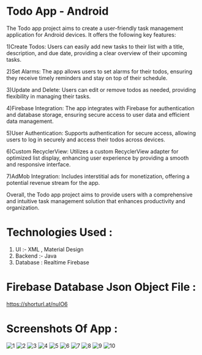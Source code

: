 # Todo App - Android

The Todo app project aims to create a user-friendly task management application for Android devices. It offers the following key features:

1)Create Todos: Users can easily add new tasks to their list with a title, description, and due date, providing a clear overview of their upcoming tasks.

2)Set Alarms: The app allows users to set alarms for their todos, ensuring they receive timely reminders and stay on top of their schedule.

3)Update and Delete: Users can edit or remove todos as needed, providing flexibility in managing their tasks.

4)Firebase Integration: The app integrates with Firebase for authentication and database storage, ensuring secure access to user data and efficient data management.

5)User Authentication: Supports authentication for secure access, allowing users to log in securely and access their todos across devices.

6)Custom RecyclerView: Utilizes a custom RecyclerView adapter for optimized list display, enhancing user experience by providing a smooth and responsive interface.

7)AdMob Integration: Includes interstitial ads for monetization, offering a potential revenue stream for the app.

Overall, the Todo app project aims to provide users with a comprehensive and intuitive task management solution that enhances productivity and organization.

# Technologies Used :
1) UI :- XML , Material Design
2) Backend :- Java
3) Database : Realtime Firebase 

# Firebase Database Json Object File : 
https://shorturl.at/nuIO6

# Screenshots Of App :
![1](https://github.com/Chinmayk12/Todo-Application/assets/137162238/d079a11a-0efb-4279-8323-bfb2ecdd35d4)
![2](https://github.com/Chinmayk12/Todo-Application/assets/137162238/5317a56b-9025-4dde-8be8-94a2f050f102)
![3](https://github.com/Chinmayk12/Todo-Application/assets/137162238/30d314e5-8f2f-4555-8c8d-60b207b3229b)
![4](https://github.com/Chinmayk12/Todo-Application/assets/137162238/668758bf-a95b-4e28-babb-b1e803471e3a)
![5](https://github.com/Chinmayk12/Todo-Application/assets/137162238/6405188d-248f-4415-bde5-09d9e7b3d418)
![6](https://github.com/Chinmayk12/Todo-Application/assets/137162238/a60b3f6b-b18d-43e0-bbe8-1de7c0b4c54f)
![7](https://github.com/Chinmayk12/Todo-Application/assets/137162238/2babed5a-820e-491b-beb1-4f555344a2e8)
![8](https://github.com/Chinmayk12/Todo-Application/assets/137162238/8ff721a9-34fd-4b3c-a65a-2381b1772394)
![9](https://github.com/Chinmayk12/Todo-Application/assets/137162238/82fb7205-19ef-4a81-ab9e-364e9521012b)
![10](https://github.com/Chinmayk12/Todo-Application/assets/137162238/8385f99d-036b-47bd-b029-6bee2919050f)












